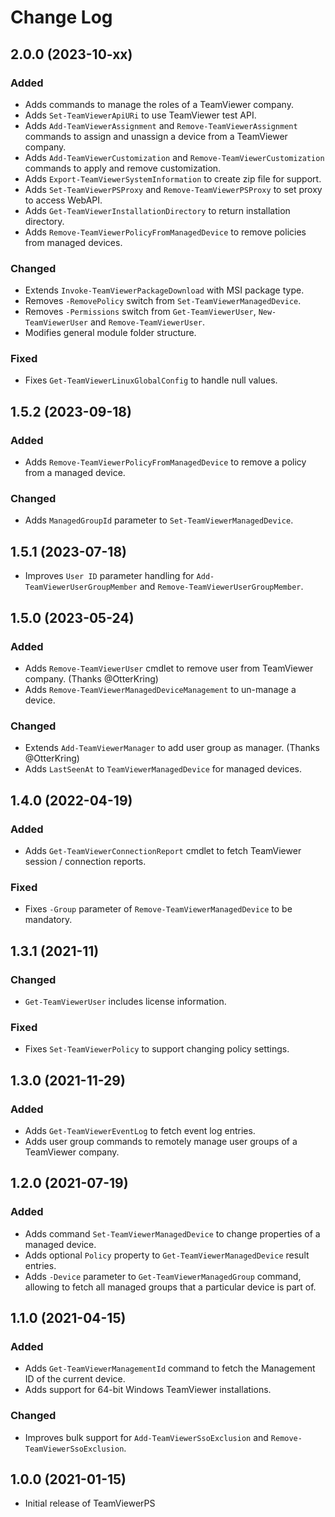# Change Log

## 2.0.0 (2023-10-xx)

### Added

- Adds commands to manage the roles of a TeamViewer company.
- Adds `Set-TeamViewerApiURi` to use TeamViewer test API.
- Adds `Add-TeamViewerAssignment` and `Remove-TeamViewerAssignment` commands to assign and unassign a device from a TeamViewer company.
- Adds `Add-TeamViewerCustomization` and `Remove-TeamViewerCustomization` commands to apply and remove customization.
- Adds `Export-TeamViewerSystemInformation` to create zip file for support.
- Adds `Set-TeamViewerPSProxy` and `Remove-TeamViewerPSProxy` to set proxy to access WebAPI.
- Adds `Get-TeamViewerInstallationDirectory` to return installation directory.
- Adds `Remove-TeamViewerPolicyFromManagedDevice` to remove policies from managed devices.

### Changed

- Extends `Invoke-TeamViewerPackageDownload` with MSI package type.
- Removes `-RemovePolicy` switch from `Set-TeamViewerManagedDevice`.
- Removes `-Permissions` switch from `Get-TeamViewerUser`, `New-TeamViewerUser` and `Remove-TeamViewerUser`.
- Modifies general module folder structure.

### Fixed

- Fixes `Get-TeamViewerLinuxGlobalConfig` to handle null values.

## 1.5.2 (2023-09-18)

### Added

- Adds `Remove-TeamViewerPolicyFromManagedDevice` to remove a policy from a managed device.

### Changed

- Adds `ManagedGroupId` parameter to `Set-TeamViewerManagedDevice`.

## 1.5.1 (2023-07-18)

- Improves `User ID` parameter handling for `Add-TeamViewerUserGroupMember` and `Remove-TeamViewerUserGroupMember`.

## 1.5.0 (2023-05-24)

### Added

- Adds `Remove-TeamViewerUser` cmdlet to remove user from TeamViewer company. (Thanks @OtterKring)
- Adds `Remove-TeamViewerManagedDeviceManagement` to un-manage a device.

### Changed

- Extends `Add-TeamViewerManager` to add user group as manager. (Thanks @OtterKring)
- Adds `LastSeenAt` to `TeamViewerManagedDevice` for managed devices.

## 1.4.0 (2022-04-19)

### Added

- Adds `Get-TeamViewerConnectionReport` cmdlet to fetch TeamViewer session / connection reports.

### Fixed

- Fixes `-Group` parameter of `Remove-TeamViewerManagedDevice` to be mandatory.

## 1.3.1 (2021-11)

### Changed

- `Get-TeamViewerUser` includes license information.

### Fixed

- Fixes `Set-TeamViewerPolicy` to support changing policy settings.

## 1.3.0 (2021-11-29)

### Added

- Adds `Get-TeamViewerEventLog` to fetch event log entries.
- Adds user group commands to remotely manage user groups of a TeamViewer company.

## 1.2.0 (2021-07-19)

### Added

- Adds command `Set-TeamViewerManagedDevice` to change properties of a managed device.
- Adds optional `Policy` property to `Get-TeamViewerManagedDevice` result entries.
- Adds `-Device` parameter to `Get-TeamViewerManagedGroup` command, allowing to fetch all managed groups that a particular device is part of.

## 1.1.0 (2021-04-15)

### Added

- Adds `Get-TeamViewerManagementId` command to fetch the Management ID of the current device.
- Adds support for 64-bit Windows TeamViewer installations.

### Changed

- Improves bulk support for `Add-TeamViewerSsoExclusion` and `Remove-TeamViewerSsoExclusion`.

## 1.0.0 (2021-01-15)

- Initial release of TeamViewerPS
